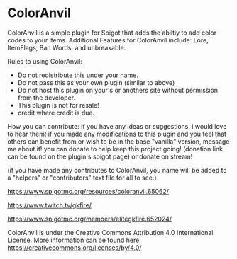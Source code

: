 # ColorAnvil

ColorAnvil is a simple plugin for Spigot that adds the abiltiy to add color codes to your items. Additional Features for ColorAnvil include: Lore, ItemFlags, Ban Words, and unbreakable. 

Rules to using ColorAnvil:
 - Do not redistribute this under your name.
 - Do not pass this as your own plugin (similar to above)
 - Do not host this plugin on your's or anothers site without permission from the developer.
 - This plugin is not for resale!
 - credit where credit is due.



How you can contribute:
If you have any ideas or suggestions, i would love to hear them!
if you made any modifications to this plugin and you feel that others can benefit from or wish to be in the base "vanilla" version, message me about it!
you can donate to help keep this project going! (donation link can be found on the plugin's spigot page) or donate on stream!

(if you have made any contributes to ColorAnvil, you name will be added to a "helpers" or "contributors" text file for all to see.)

https://www.spigotmc.org/resources/coloranvil.65062/

https://www.twitch.tv/gkfire/

https://www.spigotmc.org/members/elitegkfire.652024/

ColorAnvil is under the Creative Commons Attribution 4.0 International License.
More information can be found here: https://creativecommons.org/licenses/by/4.0/
